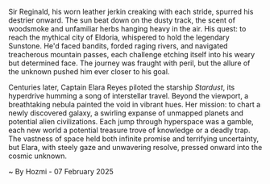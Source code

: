 
Sir Reginald, his worn leather jerkin creaking with each stride, spurred his destrier onward.  The sun beat down on the dusty track, the scent of woodsmoke and unfamiliar herbs hanging heavy in the air. His quest: to reach the mythical city of Eldoria, whispered to hold the legendary Sunstone.  He'd faced bandits, forded raging rivers, and navigated treacherous mountain passes, each challenge etching itself into his weary but determined face. The journey was fraught with peril, but the allure of the unknown pushed him ever closer to his goal.

Centuries later, Captain Elara Reyes piloted the starship *Stardust*, its hyperdrive humming a song of interstellar travel.  Beyond the viewport, a breathtaking nebula painted the void in vibrant hues. Her mission: to chart a newly discovered galaxy, a swirling expanse of unmapped planets and potential alien civilizations.  Each jump through hyperspace was a gamble, each new world a potential treasure trove of knowledge or a deadly trap. The vastness of space held both infinite promise and terrifying uncertainty, but Elara, with steely gaze and unwavering resolve, pressed onward into the cosmic unknown.

~ By Hozmi - 07 February 2025
